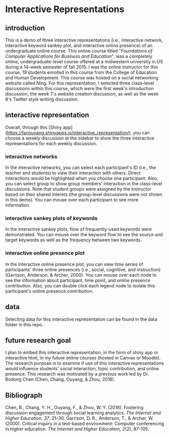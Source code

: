 # Interactive Representations
## introduction
This is a demo of three interactive representations (i.e., interactive network, interactive keyword sankey plot, and interactive online presence) of an undergraduate online course. This online course titled "*Foundations of Computer Applications for Business and Education*", was a completely online, undergraduate-level course offered at a midwestern university in US during a 14-week semester of fall 2015. I was the online instructor for this course, 19 students enrolled in this course from the College of Education and Human Development. This course was hosted on a social networking website called Ning. For this representation, I selected three class-level discussions within this course, which were the first week's introduction discussion, the week 7's website creation discussion, as well as the week 8's Twitter style writing discussion.

## interactive representation
Overall, through this [Shiny app] (https://fanouyang.shinyapps.io/interactive_representation/), you can choose a weekly discussion at the sidebar to show the three interactive representations for each weekly discussion.

### interactive networks
In the interactive networks, you can select each participant's ID (i.e., the teacher and students) to view their interaction with others. Direct interactions would be highlighted when you choose one participant. Also, you can select group to show group members' interaction in the class-level discussions. Note that student groups were assigned by the instructor based on their shared interets (the group-level discussions were not shown in this demo). You can mouse over each participant to see more information.

### interactive sankey plots of keywords
In the interactive sankey plots, flow of frequently-used keywords were demonstrated. You can mouse over the keyword flow to see the source and target keywords as well as the frequency between two keywords.

### interactive online presence plot
In the interactive online presence plot, you can view time series of participants' three online presences (i.e., social, cognitive, and instruction) (Garrison, Anderson, & Archer, 2000). You can mouse over each node to see the information about participant, time point, and online presence contribution. Also, you can double click each legend node to isolate this participant's online presence contribution.

## data
Selecting data for this interactive representation can be found in the data folder in this repo. 

## future research goal
I plan to embed this interactive representation, in the form of shiny app or interactive html, in my future online courses (hosted in Canvas or Moodle). The research purpose is to examine if use of this interactive representations would influence students' social interaction, topic contribution, and online presence. This research was motivated by a previous work led by Dr. Bodong Chen (Chen, Chang, Ouyang, & Zhou, 2018).

## Bibliograph
Chen, B., Chang, Y. H., Ouyang, F., & Zhou, W. Y. (2018). Fostering discussion engagement through social learning analytics. *The Internet and Higher Education, 37*, 21–30.
Garrison, D. R., Anderson, T., & Archer, W. (2000). Critical inquiry in a text-based environment: Computer conferencing in higher education. *The Internet and Higher Education, 2*(2), 87-105. 
